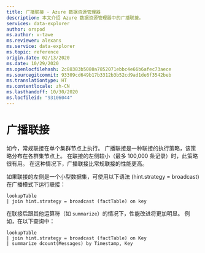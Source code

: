 ```yaml
---
title: 广播联接 - Azure 数据资源管理器
description: 本文介绍 Azure 数据资源管理器中的广播联接。
services: data-explorer
author: orspod
ms.author: v-tawe
ms.reviewer: alexans
ms.service: data-explorer
ms.topic: reference
origin.date: 02/13/2020
ms.date: 10/29/2020
ms.openlocfilehash: 2c88383b5080a7852071ebbc4e66b6afec73aece
ms.sourcegitcommit: 93309cd649b17b3312b3b52cd9ad1de6f3542beb
ms.translationtype: HT
ms.contentlocale: zh-CN
ms.lasthandoff: 10/30/2020
ms.locfileid: "93106044"
---
```

# <a name="broadcast-join"></a>广播联接

如今，常规联接在单个集群节点上执行。
广播联接是一种联接的执行策略，该策略分布在各群集节点上。 在联接的左侧较小（最多 100,000 条记录）时，此策略很有用。 在这种情况下，广播联接比常规联接的性能更高。

如果联接的左侧是一个小型数据集，可使用以下语法 (hint.strategy = broadcast) 在广播模式下运行联接：

```kusto
lookupTable 
| join hint.strategy = broadcast (factTable) on key
```

在联接后跟其他运算符（如 `summarize`）的情况下，性能改进将更加明显。 例如，在以下查询中：

```kusto
lookupTable 
| join hint.strategy = broadcast (factTable) on Key
| summarize dcount(Messages) by Timestamp, Key
```